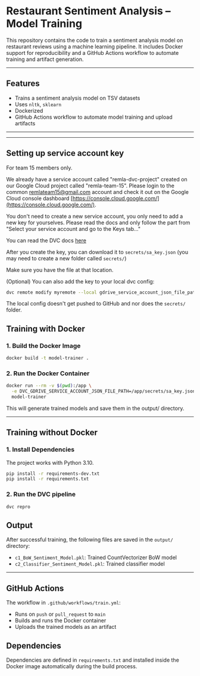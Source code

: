 # Restaurant Sentiment Analysis – Model Training

This repository contains the code to train a sentiment analysis model on restaurant reviews using a machine learning pipeline.
It includes Docker support for reproducibility and a GitHub Actions workflow to automate training and artifact generation.

---

## Features

- Trains a sentiment analysis model on TSV datasets
- Uses `nltk`, `sklearn`
- Dockerized
- GitHub Actions workflow to automate model training and upload artifacts

---

---

## Setting up service account key

For team 15 members only.

We already have a service account called "remla-dvc-project" created on our Google Cloud project called "remla-team-15". Please login to the
common remlateam15@gmail.com account and check it out on the Google Cloud console dashboard [https://console.cloud.google.com/](https://console.cloud.google.com/).

You don't need to create a new service account, you only need to add a new key for yourselves.
Please read the docs and only follow the part from "Select your service account and go to the Keys tab..."

You can read the DVC docs [here](https://dvc.org/doc/user-guide/data-management/remote-storage/google-drive#using-service-accounts)

After you create the key, you can download it to `secrets/sa_key.json` (you may need to create a new folder called `secrets/`)

Make sure you have the file at that location.

(Optional)
You can also add the key to your local dvc config:

```zsh
dvc remote modify myremote --local gdrive_service_account_json_file_path secrets/sa_key.json
```

The local config doesn't get pushed to GitHub and nor does the `secrets/` folder.

## Training with Docker

### 1. Build the Docker Image

```bash
docker build -t model-trainer .
```

### 2. Run the Docker Container

```bash
docker run --rm -v $(pwd):/app \
  -e DVC_GDRIVE_SERVICE_ACCOUNT_JSON_FILE_PATH=/app/secrets/sa_key.json \
  model-trainer
```

This will generate trained models and save them in the output/ directory.

---

## Training without Docker

### 1. Install Dependencies

The project works with Python 3.10.

```bash
pip install -r requirements-dev.txt
pip install -r requirements.txt
```

### 2. Run the DVC pipeline

```bash
dvc repro
```

## Output

After successful training, the following files are saved in the `output/` directory:

- `c1_BoW_Sentiment_Model.pkl`: Trained CountVectorizer BoW model
- `c2_Classifier_Sentiment_Model.pkl`: Trained classifier model

---

## GitHub Actions

The workflow in `.github/workflows/train.yml`:

- Runs on `push` or `pull_request` to `main`
- Builds and runs the Docker container
- Uploads the trained models as an artifact

## Dependencies

Dependencies are defined in `requirements.txt` and installed inside the Docker image automatically during the build process.
